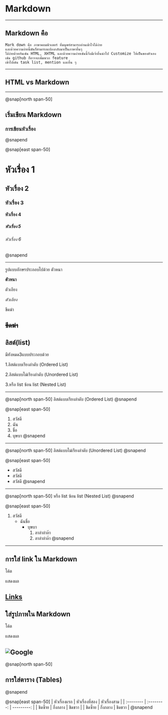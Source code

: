# Markdown
---
## Markdown คือ 
    
    Mark down คือ ภาษาคอมพิวเตอร์ ที่มนุษย์สามารถอ่านเข้าใจได้ง่าย
    และด้วยความง่ายนี้มันก็สามารถแปลงกลับมาเป็นภาษาอื่นๆ
    ได้ง่ายด้วยกันเช่น HTML, XHTML และด้วยความง่ายเช่นนี้จึงมีเจ้าอื่นนำไป Customize ให้เป็นของตัวเอง
    เช่น github ก็อาจจะเพิ่มพวก feature 
    เข้าไปเช่น task list, mention และอื่น ๆ
---
## HTML vs Markdown

---
@snap[north span-50]
## เริ่มเขียน Markdown

### การเขียนหัวเรื่อง
@snapend

@snap[east span-50]
# หัวเรื่อง 1
## หัวเรื่อง 2
### หัวเรื่อง 3
#### หัวเรื่อง 4
##### หัวเรื่อง 5
###### หัวเรื่อง 6
@snapend

                   
---
รูปแบบอักษรประกอบไปด้วย
ตัวหนา

**ตัวหนา**

ตัวเอียง

*ตัวเอียง*

ขีดฆ่า

~~ขีดฆ่า~~
---

## ลิสต์(list)

มีทังหมด3แบบประกอบด้วย


1.ลิสต์แบบเรียงลำดับ (Ordered List)


2.ลิสต์แบบไม่เรียงลำดับ (Unordered List)


3.หรือ list ซ้อน list (Nested List)


---
@snap[north span-50]
ลิสต์แบบเรียงลำดับ (Ordered List)
@snapend

@snap[east span-50]
1. สวัสดี
2. ฉัน
3. ชื่อ
4. บุษบา
@snapend

---
@snap[north span-50]
ลิสต์แบบไม่เรียงลำดับ (Unordered List)
@snapend

@snap[east span-50]
* สวัสดี
* สวัสดี
* สวัสดี
@snapend


---
@snap[north span-50]
หรือ list ซ้อน list  (Nested List)
@snapend

@snap[east span-50]
1. สวัสดี
   - ฉันชื่อ
     - บุษบา
       1. ลาล่าล่าล๊า
       2. ลาล่าล่าล๊า
@snapend

---
## การใส่ link ใน Markdown

โค้ต

เเสดงผล

[Links](http://www.google.com)
---
## ใส่รูปภาพใน Markdown 

โค้ต

เเสดงผล

![Google ](https://www.google.co.th/images/branding/googlelogo/2x/googlelogo_color_272x92dp.png)
---
@snap[north span-50]
## การใส่ตาราง (Tables)
@snapend

@snap[east span-50]
| หัวเรื่องแรก | หัวเรื่องที่สอง |  หัวเรื่องสาม |
| :-------- | :--------: | ---------: |
|   ชิดซ็าย   |   กึ่งกลาง   |    ชิดขวา   |
|   ชิดซ็าย   |   กึ่งกลาง   |    ชิดขวา   |
@snapend




